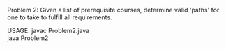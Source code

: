 Problem 2: Given a list of prerequisite courses, determine valid 'paths' for one to take to fulfill all requirements.

USAGE:  javac Problem2.java <br />
	java Problem2
